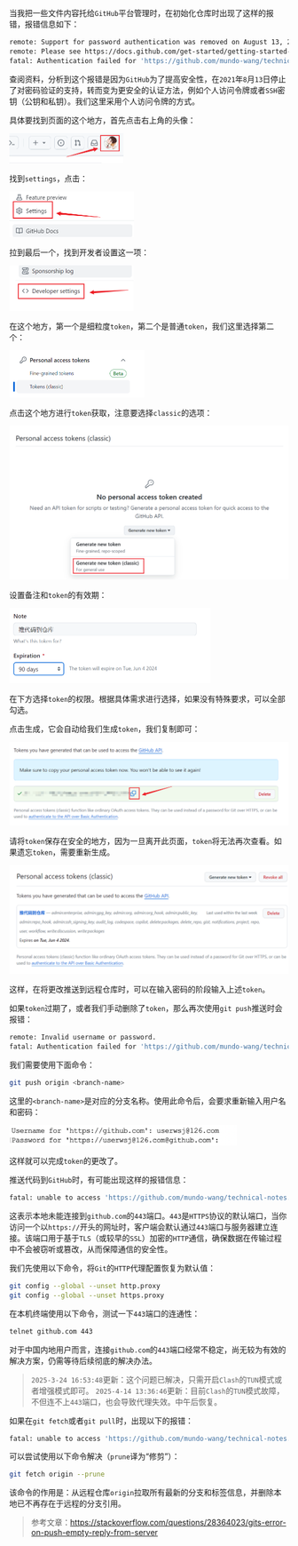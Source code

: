 当我把一些文件内容托给`GitHub`平台管理时，在初始化仓库时出现了这样的报错，报错信息如下：

```sh
remote: Support for password authentication was removed on August 13, 2021.
remote: Please see https://docs.github.com/get-started/getting-started-with-git/about-remote-repositories#cloning-with-https-urls for information on currently recommended modes of authentication.
fatal: Authentication failed for 'https://github.com/mundo-wang/technical-notes.git/'
```

查阅资料，分析到这个报错是因为`GitHub`为了提高安全性，在`2021`年`8`月`13`日停止了对密码验证的支持，转而变为更安全的认证方法，例如个人访问令牌或者`SSH`密钥（公钥和私钥）。我们这里采用个人访问令牌的方式。

具体要找到页面的这个地方，首先点击右上角的头像：

<img src="image/image-20240306140520464.png" alt="image-20240306140520464" style="zoom:50%;" />

找到`settings`，点击：

<img src="image/image-20240306140613404.png" alt="image-20240306140613404" style="zoom:50%;" />

拉到最后一个，找到开发者设置这一项：

<img src="image/image-20240306140724427.png" alt="image-20240306140724427" style="zoom:50%;" />

在这个地方，第一个是细粒度`token`，第二个是普通`token`，我们这里选择第二个：

<img src="image/image-20240306140808989.png" alt="image-20240306140808989" style="zoom:50%;" />

点击这个地方进行`token`获取，注意要选择`classic`的选项：

<img src="image/image-20250324165244630.png" alt="image-20250324165244630" style="zoom:50%;" />

设置备注和`token`的有效期：

<img src="image/image-20240306140957226.png" alt="image-20240306140957226" style="zoom:50%;" />

在下方选择`token`的权限。根据具体需求进行选择，如果没有特殊要求，可以全部勾选。

点击生成，它会自动给我们生成`token`，我们复制即可：

<img src="image/image-20240306141226639.png" alt="image-20240306141226639" style="zoom:50%;" />

请将`token`保存在安全的地方，因为一旦离开此页面，`token`将无法再次查看。如果遗忘`token`，需要重新生成。

<img src="image/image-20240306142003352.png" alt="image-20240306142003352" style="zoom:50%;" />

这样，在将更改推送到远程仓库时，可以在输入密码的阶段输入上述`token`。

如果`token`过期了，或者我们手动删除了`token`，那么再次使用`git push`推送时会报错：

```sh
remote: Invalid username or password.
fatal: Authentication failed for 'https://github.com/mundo-wang/technical-notes.git/'
```

我们需要使用下面命令：

```sh
git push origin <branch-name>
```

这里的`<branch-name>`是对应的分支名称。使用此命令后，会要求重新输入用户名和密码：

<img src="image/image-20250324184442147.png" alt="image-20250324184442147" style="zoom:40%;" />

这样就可以完成`token`的更改了。

推送代码到`GitHub`时，有可能出现这样的报错信息：

```sh
fatal: unable to access 'https://github.com/mundo-wang/technical-notes.git/': Failed to connect to github.com port 443: Timed out
```

这表示本地未能连接到`github.com`的`443`端口。`443`是`HTTPS`协议的默认端口，当你访问一个以`https://`开头的网址时，客户端会默认通过`443`端口与服务器建立连接。该端口用于基于`TLS`（或较早的`SSL`）加密的`HTTP`通信，确保数据在传输过程中不会被窃听或篡改，从而保障通信的安全性。

我们先使用以下命令，将`Git`的`HTTP`代理配置恢复为默认值：

```sh
git config --global --unset http.proxy
git config --global --unset https.proxy
```


在本机终端使用以下命令，测试一下`443`端口的连通性：

```sh
telnet github.com 443
```

对于中国内地用户而言，连接`github.com`的`443`端口经常不稳定，尚无较为有效的解决方案，仍需等待后续彻底的解决办法。

> `2025-3-24 16:53:48`更新：这个问题已解决，只需开启`Clash`的`TUN`模式或者增强模式即可。
> `2025-4-14 13:36:46`更新：目前`Clash`的`TUN`模式故障，不但连不上`443`端口，也会导致代理失效。中午后恢复。

如果在`git fetch`或者`git pull`时，出现以下的报错：

```sh
fatal: unable to access 'https://github.com/mundo-wang/technical-notes.git/': Empty reply from server
```

可以尝试使用以下命令解决（`prune`译为“修剪”）：

```sh
git fetch origin --prune
```

该命令的作用是：从远程仓库`origin`拉取所有最新的分支和标签信息，并删除本地已不再存在于远程的分支引用。

> 参考文章：https://stackoverflow.com/questions/28364023/gits-error-on-push-empty-reply-from-server
